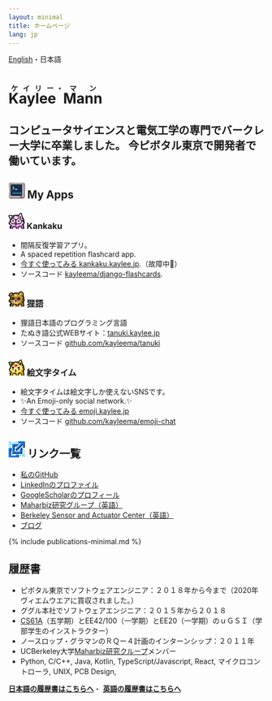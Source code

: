 ```yaml
---
layout: minimal
title: ホームページ
lang: jp
---
```


<div class="switcher">
<a href="/index.html">English</a>・日本語
</div>


<hgroup>
    <h1><ruby>Kaylee<rt>ケイリー</rt>&nbsp;<rt>・</rt>Mann<rt>マン</rt></ruby></h1>
    <h2>
        コンピュータサイエンスと電気工学の専門でバークレー大学に卒業しました。
        今ピボタル東京で開発者で働いています。
    </h2>
</hgroup>

## <img width="32px" class="favicon" src="/images/favicons/apps.png" /> My Apps

### <img width="32px" style="image-rendering: pixelated;" src="/images/favicons/favicon-megane.png" /> Kankaku

* 間隔反復学習アプリ。
* A spaced repetition flashcard app.
* [今すぐ使ってみる kankaku.kaylee.jp](https://kankaku.kaylee.jp).（故障中🙇‍）
* ソースコード [kayleema/django-flashcards](https://github.com/kayleema/django-flashcards).

### <img width="32px" style="image-rendering: pixelated;" src="/images/favicons/favicon-tanuki.png" /> 狸語

* 狸語日本語のプログラミング言語
* たぬき語公式WEBサイト：[tanuki.kaylee.jp](https://tanuki.kaylee.jp)
* ソースコード [github.com/kayleema/tanuki](https://github.com/kayleema/tanuki)

### <img width="32px" style="image-rendering: pixelated;" src="/images/favicons/favicon-emojitime.png" /> 絵文字タイム

* 絵文字タイムは絵文字しか使えないSNSです。
* ✨An Emoji-only social network.✨
* [今すぐ使ってみる emoji.kaylee.jp](https://emoji.kaylee.jp)
* ソースコード [github.com/kayleema/emoji-chat](https://github.com/kayleema/emoji-chat)

## <img width="32px" class="favicon" src="/images/favicons/link.png" /> リンク一覧
* [私のGitHub](https://github.com/kayleema)
* [LinkedInのプロファイル](http://www.linkedin.com/in/kayleem)
* [GoogleScholarのプロフィール](https://scholar.google.com/citations?user=octX3FQAAAAJ)
* [Maharbiz研究グループ（英語）](http://maharbizgroup.wordpress.com/)
* [Berkeley Sensor and Actuator Center（英語）](https://bsac.berkeley.edu)
* [ブログ](/jp/posts-minimal.html)


{% include publications-minimal.md %}

## 履歴書
* ピボタル東京でソフトウェアエンジニア：２０１８年から今まで（2020年ヴィエムウエアに買収されました。）
* ググル本社でソフトウェアエンジニア：２０１５年から２０１８
* [CS61A](http://www-inst.eecs.berkeley.edu/~cs61a)（五学期）とEE42/100（一学期）とEE20（一学期）のｕＧＳＩ（学部学生のインストラクター）
* ノースロップ・グラマンのＲＱー４計画のインターンシップ：２０１１年
* UCBerkeley大学[Maharbiz研究クループ](http://maharbizgroup.wordpress.com/)メンバー
* Python, C/C++, Java, Kotlin, TypeScript/Javascript, React, マイクロコントローラ, UNIX, PCB Design, 

<a href="/rirekisho.pdf"><strong>日本語の履歴書はこちらへ</strong></a>・
<a href="/resume.pdf"><strong>英語の履歴書はこちらへ</strong></a>

